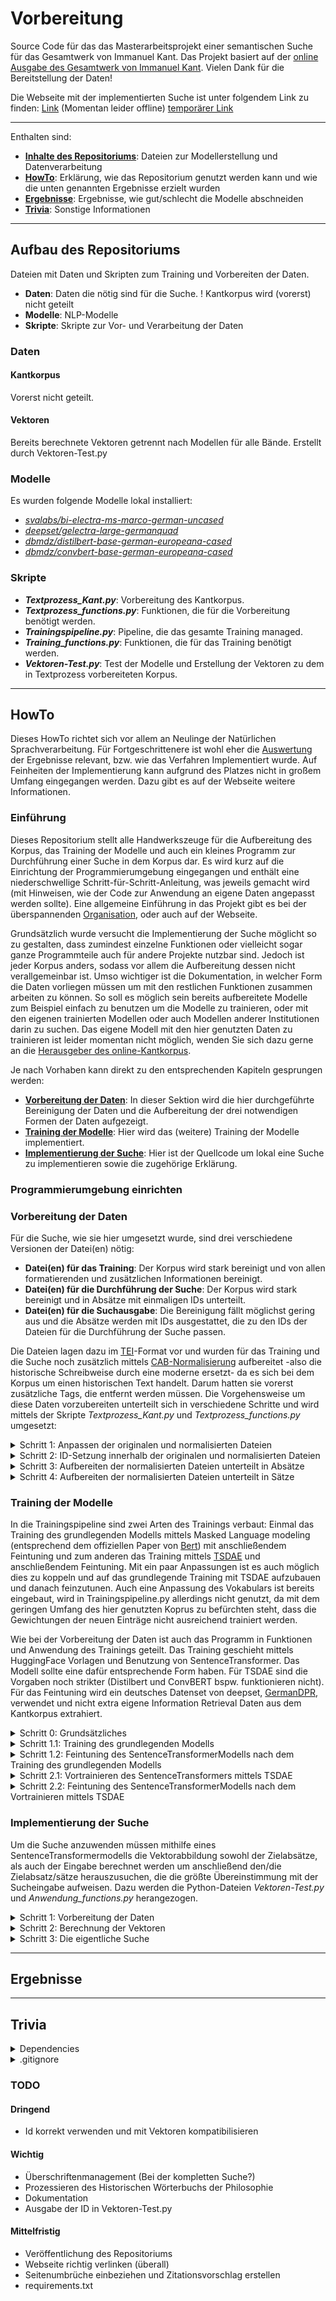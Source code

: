 # Vorbereitung
Source Code für das das Masterarbeitsprojekt einer semantischen Suche für das Gesamtwerk von Immanuel Kant. Das Projekt basiert auf der [online Ausgabe des Gesamtwerk von Immanuel Kant](http://kant.korpora.org). Vielen Dank für die Bereitstellung der Daten!

Die Webseite mit der implementierten Suche ist unter folgendem Link zu finden:
[Link](http://www.in-medias-res.wagnerhof.net) (Momentan leider offline)
[temporärer Link](https://in-medias-res.honig-wagner.eu)

---

Enthalten sind:

- **[Inhalte des Repositoriums](#aufbau-des-repositoriums)**: Dateien zur Modellerstellung und Datenverarbeitung
- **[HowTo](#howto)**: Erklärung, wie das Repositorium genutzt werden kann und wie die unten genannten Ergebnisse erzielt wurden
- **[Ergebnisse](#ergebnisse)**: Ergebnisse, wie gut/schlecht die Modelle abschneiden
- **[Trivia](#trivia)**: Sonstige Informationen


---

## Aufbau des Repositoriums

Dateien mit Daten und Skripten zum Training und Vorbereiten der Daten.

- **Daten**: Daten die nötig sind für die Suche. ! Kantkorpus wird (vorerst) nicht geteilt
- **Modelle**: NLP-Modelle
- **Skripte**: Skripte zur Vor- und Verarbeitung der Daten


### Daten

#### Kantkorpus

Vorerst nicht geteilt.

#### Vektoren

Bereits berechnete Vektoren getrennt nach Modellen für alle Bände. Erstellt durch Vektoren-Test.py

### Modelle

Es wurden folgende Modelle lokal installiert:
- *[svalabs/bi-electra-ms-marco-german-uncased](https://huggingface.co/svalabs/bi-electra-ms-marco-german-uncased)*
- *[deepset/gelectra-large-germanquad](https://huggingface.co/deepset/gelectra-large-germanquad)*
- *[dbmdz/distilbert-base-german-europeana-cased](https://huggingface.co/dbmdz/distilbert-base-german-europeana-cased)*
- *[dbmdz/convbert-base-german-europeana-cased](https://huggingface.co/dbmdz/convbert-base-german-europeana-cased)*

### Skripte

- ***Textprozess_Kant.py***: Vorbereitung des Kantkorpus.
- ***Textprozess_functions.py***: Funktionen, die für die Vorbereitung benötigt werden.
- ***Trainingspipeline.py***: Pipeline, die das gesamte Training managed.
- ***Training_functions.py***: Funktionen, die für das Training benötigt werden.
- ***Vektoren-Test.py***: Test der Modelle und Erstellung der Vektoren zu dem in Textprozess vorbereiteten Korpus.


---

## HowTo

Dieses HowTo richtet sich vor allem an Neulinge der Natürlichen Sprachverarbeitung. Für Fortgeschrittenere ist wohl eher die [Auswertung](#ergebnisse) der Ergebnisse relevant, bzw. wie das Verfahren Implementiert wurde. Auf Feinheiten der Implementierung kann aufgrund des Platzes nicht in großem Umfang eingegangen werden. Dazu gibt es auf der Webseite weitere Informationen.


### Einführung

Dieses Repositorium stellt alle Handwerkszeuge für die Aufbereitung des Korpus, das Training der Modelle und auch ein kleines Programm zur Durchführung einer Suche in dem Korpus dar. Es wird kurz auf die Einrichtung der Programmierumgebung eingegangen und enthält eine niederschwellige Schritt-für-Schritt-Anleitung, was jeweils gemacht wird (mit Hinweisen, wie der Code zur Anwendung an eigene Daten angepasst werden sollte). Eine allgemeine Einführung in das Projekt gibt es bei der überspannenden [Organisation](https://github.com/In-Medias-Res-Wagnerhof-net), oder auch auf der Webseite.

Grundsätzlich wurde versucht die Implementierung der Suche möglicht so zu gestalten, dass zumindest einzelne Funktionen oder vielleicht sogar ganze Programmteile auch für andere Projekte nutzbar sind. Jedoch ist jeder Korpus anders, sodass vor allem die Aufbereitung dessen nicht verallgemeinbar ist. Umso wichtiger ist die Dokumentation, in welcher Form die Daten vorliegen müssen um mit den restlichen Funktionen zusammen arbeiten zu können. So soll es möglich sein bereits aufbereitete Modelle zum Beispiel einfach zu benutzen um die Modelle zu trainieren, oder mit den eigenen trainierten Modellen oder auch Modellen anderer Institutionen darin zu suchen. Das eigene Modell mit den hier genutzten Daten zu trainieren ist leider momentan nicht möglich, wenden Sie sich dazu gerne an die [Herausgeber des online-Kantkorpus](http://kant.korpora.org).

Je nach Vorhaben kann direkt zu den entsprechenden Kapiteln gesprungen werden:
- **[Vorbereitung der Daten](#vorbereitung-der-daten)**: In dieser Sektion wird die hier durchgeführte Bereinigung der Daten und die Aufbereitung der drei notwendigen Formen der Daten aufgezeigt.
- **[Training der Modelle](#training-der-modelle)**: Hier wird das (weitere) Training der Modelle implementiert.
- **[Implementierung der Suche](#implementierung-der-suche)**: Hier ist der Quellcode um lokal eine Suche zu implementieren sowie die zugehörige Erklärung.

### Programmierumgebung einrichten


### Vorbereitung der Daten

Für die Suche, wie sie hier umgesetzt wurde, sind drei verschiedene Versionen der Datei(en) nötig:

- **Datei(en) für das Training**: Der Korpus wird stark bereinigt und von allen formatierenden und zusätzlichen Informationen bereinigt.
- **Datei(en) für die Durchführung der Suche**: Der Korpus wird stark bereinigt und in Absätze mit einmaligen IDs unterteilt.
- **Datei(en) für die Suchausgabe**: Die Bereinigung fällt möglichst gering aus und die Absätze werden mit IDs ausgestattet, die zu den IDs der Dateien für die Durchführung der Suche passen.

Die Dateien lagen dazu im [TEI](https://tei-c.org)-Format vor und wurden für das Training und die Suche noch zusätzlich mittels [CAB-Normalisierung](https://www.deutschestextarchiv.de/cab/) aufbereitet -also die historische Schreibweise durch eine moderne ersetzt- da es sich bei dem Korpus um einen historischen Text handelt. Darum hatten sie vorerst zusätzliche Tags, die entfernt werden müssen. Die Vorgehensweise um diese Daten vorzubereiten unterteilt sich in verschiedene Schritte und wird mittels der Skripte *Textprozess_Kant.py* und *Textprozess_functions.py* umgesetzt:

<details>
<summary>Schritt 1: Anpassen der originalen und normalisierten Dateien</summary>

Um die Aufbereitung möglichst simpel zu gestalten, werden alle unnötigen Zusätze wie Fußnoten, Marginalia, Appendix, Seiten- und Zeilenumbrüche entfernt. Außerdem werden bereits die Überschriften in h-tags gewandelt und doppelte Leerzeichen entfernt. Dies geschieht mittels der *anpassen()*-Funktion. In den normalisierten Dateien werden zusätzlich die Abkürzungen aufgelöst (mithilfe von *abkürzungen_auflösen()*) und die zusätzlichen w- und s-tags so entfernt, dass die neuen Begriffe stehen bleiben. 

</details>

<details>
<summary>Schritt 2: ID-Setzung innerhalb der originalen und normalisierten Dateien</summary>

Nachdem die Dateien in Schritt 1 vorbereitet wurden, werden die IDs gesetzt mit *strukturiereDIV()*. Da die Absätze bereits vorgefiltert werden, ist hier zwingend darauf zu achten, dass ein Absatz in der originalen Datei die gleiche ID hat wie der gleiche Absatz in dem normalisierten Text, da sonst die Zuweisung der Ergebnisse auf die Ausgabedatei am Ende nicht korrekt erfolgen kann und nicht nur falsche Ergebnisse auftreten, sondern im schlimmsten Fall auch das Programm abbrechen kann. 

</details>

<details>
<summary>Schritt 3: Aufbereiten der normalisierten Dateien unterteilt in Absätze</summary>

Mithilfe der in Schritt 2 erstellten Texte wird nun mittels *erstelle_plaintext()* und der Hilfsfunktion *plain()* ein reiner Text erstellt, bei dem die Mithilfe von Zeilenumbrüchen Absätze getrennt werden. Dabei werden drei Dateien erzeugt: Eine Datei mit allen Absätzen, eine mit allen außer dem zehnten und eine mit nur allen zehnten Absätzen. Die Bereingigung verringert dabei den fremdsprachlichen Anteil, Nummern und Daten, überflüßige Leerzeichen, Satzzeichen und Klammern und entfernt alle verbleibenden Tags.

</details>

<details>
<summary>Schritt 4: Aufbereiten der normalisierten Dateien unterteilt in Sätze</summary>

Grundsätzlich wird hier wie in Schritt 3 verfahren, jedoch werden in den normalisierten Dateien zu Beginn nicht die Satzunterteilungen entfernt, sodass diese dann als Teiler genutzt werden können und aus den resultierenden Sätzen drei Dateien nach dem oben genannten Schema erstellt werden.

</details>


### Training der Modelle

In die Trainingspipeline sind zwei Arten des Trainings verbaut: Einmal das Training des grundlegenden Modells mittels Masked Language modeling (entsprechend dem offiziellen Paper von [Bert](https://arxiv.org/pdf/1810.04805)) mit anschließendem Feintuning und zum anderen das Training mittels [TSDAE](https://arxiv.org/abs/2104.06979) und anschließendem Feintuning. Mit ein paar Anpassungen ist es auch möglich dies zu koppeln und auf das grundlegende Training mit TSDAE aufzubauen und danach feinzutunen. Auch eine Anpassung des Vokabulars ist bereits eingebaut, wird in Trainingspipeline.py allerdings nicht genutzt, da mit dem geringen Umfang des hier genutzten Koprus zu befürchten steht, dass die Gewichtungen der neuen Einträge nicht ausreichend trainiert werden.

Wie bei der Vorbereitung der Daten ist auch das Programm in Funktionen und Anwendung des Trainings geteilt. Das Training geschieht mittels HuggingFace Vorlagen und Benutzung von SentenceTransformer. Das Modell sollte eine dafür entsprechende Form haben. Für TSDAE sind die Vorgaben noch strikter (Distilbert und ConvBERT bspw. funktionieren nicht). Für das Feintuning wird ein deutsches Datenset von deepset, [GermanDPR](https://huggingface.co/datasets/deepset/germandpr), verwendet und nicht extra eigene Information Retrieval Daten aus dem Kantkorpus extrahiert. 

<details>
<summary>Schritt 0: Grundsätzliches</summary>

In *Training_functions.py* werden vier Funktionen bereitgestellt. Mithilfe von *lade_Modell()* kann das Modell enstprechend den Vorgaben eingelesen werden. Es deckt auch die neue Initialisierung eines SentenceTransformermodells ab. Die Funktion deckt für den Moment nur die Modelle *[svalabs/bi-electra-ms-marco-german-uncased](https://huggingface.co/svalabs/bi-electra-ms-marco-german-uncased)*, *[deepset/gelectra-large-germanquad](https://huggingface.co/deepset/gelectra-large-germanquad)*, *[dbmdz/distilbert-base-german-europeana-cased](https://huggingface.co/dbmdz/distilbert-base-german-europeana-cased)* und *[dbmdz/convbert-base-german-europeana-cased](https://huggingface.co/dbmdz/convbert-base-german-europeana-cased)* ab (Vielen Dank für die Bereitstellung dieser vortrainierten Modelle!). Die anderen drei Funktionen sind für das Laden der Daten. Auch wenn diese Funktionen in Sachen Vorbereitung einiges Abnehmen, müssen für das Training noch einige weitere Angaben gemacht werden. Dies ist allerdings Dank der entsprechenden Plattformen größtenteils vergleichsweise einfach und ist, vor allem für allgemeine Anwendungsfälle, recht gut dokumentiert.

</details>

<details>
<summary>Schritt 1.1: Training des grundlegenden Modells</summary>

Das grundlegende Transformer Modell wird hier mittels MaskedLM trainiert, entsprechend den [Handlungsanweisungen bei HuggingFace](https://huggingface.co/docs/transformers/main/tasks/masked_language_modeling) für den HuggingFace [Trainer](https://huggingface.co/docs/transformers/v4.40.2/en/main_classes/trainer). Als Datengrundlage werden zwei Textdateien benötigt, in denen die Textabschnitte mit Zeilenumbruch getrennt vorliegen und die bereits in Trainings- (Vorsilbe "train_") und Evaluierungsdate (Vorsilbe "eval_") unterteilt sind. Die Daten sollten aufbereitet sein, aber noch nicht tokenisiert. Mittels *lese_dataset()* werden die Daten dann in die Form eines [Datensets](https://huggingface.co/docs/datasets) gebracht. Für Testzwecke ist es auch möglich nur einen kleinen Auszug zu erhalten. Damit kann dann die eigene Implementierung ausführlich getestet werden, damit bei dem vollen Training alles optimal eingestellt ist und funktioniert. Wichtig ist jedoch immer, dass cased Modelle die Groß-/Kleinschreibung beachten, uncased benötigen kleinen Text. Es müssen dann nur noch die jeweils passenden Angaben für den eigenen Korpus und die eigene Hardware gemacht werden (Hierauf wird etwas ausführlicher eingegangen, weil diese Informationen teilweise etwas verstreut auf HuggingFace liegen):

- **Trainingsparameter und Evaluierung**:
    - Lernrate *learning_rate*: Angabe, wie schnell das Modell lernen darf. Es wird die niedrigste Fehlerquote gesucht. Es gilt: Je höher die Lernrate, desto schneller kann ein Modell trainiert werden, aber umso verlustreicher im Bezug auf das vorher trainierte ist das Training auch. In dem ursprünglichen Paper werden Lernraten zwischen 2e-5 bis 5e-5 angegeben (Für einen groben Überblick zum Lernen von Neuronalen Netzen: [Wie lernen neuronale Netze?](https://www.statworx.com/content-hub/blog/wie-lernen-neuronale-netze/)).
    - Epochen *num_train_epochs*: Anzahl der Durchgänge, die einen Datensatz behandeln. Viele Durchgänge verbrauchen viel Rechenkapazität und können Overfitting verursachen, allerdings wird eine gewisse Anzahl an Durchgängen gebraucht, damit die neuen Daten in dem Modell Beachtung finden. In dem Paper werden 2-3 Epochen gerechnet (Eine Möglichkeit die optimale Epochenanzahl zu berechnen ist die K-fold-Methode. Beschrieben wird sie bspw. bei [Medium](https://medium.com/geekculture/finding-optimal-epochs-using-k-fold-for-transformer-models-615a002195cb))
    - Komplexitätsbestrafung *weight_decay*: Mit diesem Wert kann weiterhin das Overfitting erschwert werden. Es wird die Komplexität eines Modells bestraft, sodass das Modell mehr generalisiert (Als erste Einführung [This thing called Weight Decay](https://towardsdatascience.com/this-thing-called-weight-decay-a7cd4bcfccab))
    - Evaluationsstrategie *evaluation_strategy*: Wann/Wie oft geprüft werden soll, ob das Training erfolgsversprechend ist. Mit der Angabe "epoch" wird nach jeder Epoche evaluiert, bei "steps" alle x Schritte. Wie groß x ist wird mit *eval_steps* gesetzt. Die Evaluierung benötigt einige Rechenkapazitäten, sodass sie nicht zu häufig gemacht werden kann, sollte allerdings auch nicht zu selten durchgeführt werden, weil es dann sein kann, dass sich das Modell in eine schlechte Richtung bewegt hat und man den großen Zwischenschritt umsonst berechnet hat.
- **Hardwareanpassungen**:
    - Batch-größe *per_device_train_batch_size*: Die Größe eines Schrittes beim Trainieren. Bei größeren Batches werden mehr Daten gleichzeitig geladen. Ist ein Batch zu klein, wird der Prozessor/die Grafikkarte nicht ausgelastet, weil zu kleine Schritte gemacht werden, ist er zu groß kann das das Training auch verlangsamen, weil die Daten nicht schnell genug herbeigeschafft werden können. Außerdem benötigen größere Batches auch mehr Arbeitsspeicher, der vorhanden sein sollte. Es ist gut eine passende Batch-Größe für das aktuelle Verfahren und die genutzten Daten zu ermitteln, bevor das volle Training gestartet wird.
    - Weitere Möglichkeiten wie *gradient_accumulation_steps*, *per_device_train_batch_size* oder *use_cpu* und viele weitere können individuell eingestellt werden, benötigen aber etwas Vorwissen und Willen sich mit der eigenen Hardware, wie auch dem eigenen Programm und den eigenen Daten auseinanderzusetzen. 
- **Rückgabe und Speicherstrategie**: 
    - Rückgabepfad *output_dir*: Hier wird das Modell, aber auch alles weitere gespeichert, sodass daraus jederzeit ein funktionierendes Modell geladen werden kann (auch der Tokenizer sollte hier gespeichert werden).
    - Speicherhäufigkeit *save_strategy*: Die Angabe hier muss zur *evaluation_strategy* passen. Nach jeder Evaluation wird das neue Modell gespeichert.
    - Speicherlimit *save_total_limit*: Ohne Limit würden alle Zwischenschritte gespeichert, was extrem viel Speicherplatz verbrauchen würde. Ist der Speicher voll, bricht der Trainingsvorgang ab. Daher ist es sinnvoll nur das Minimum zu speichern. Allerdings kann man bei mehreren Speicherungen auf eine Version eines früheren Modells zurückgreifen, wenn man vermutet, dass man zu viele Epochen treiniert hat und es z.B. zu einem Overfitting gekommen ist. Zu Beachten ist außerdem, dass immer wenigstens zwei Versionen gespeichert werden müssen, weil diese bei der Evaluierung gegeneinander abgeglichen werden. Es wird die Anzahl der zu speichernden Zwischenschritte gespeichert.
    - Bestes Modell Heraussuchen *load_best_model_at_end*: Hier wird die Angabe gemacht, ob zuletzt das beste oder das letzte Modell im Trainer geladen ist. Diese Angabe verändert, welches Modell am Ende mittels *.save_model()* gespeichert wird. 
- **Alle Angaben** und was sie jeweils bewirken sind in der Doku zu den [TrainingArguments](https://huggingface.co/docs/transformers/main/en/main_classes/trainer#transformers.TrainingArguments) bei HuggingFace zu finden.

</details>

<details>
<summary>Schritt 1.2: Feintuning des SentenceTransformerModells nach dem Training des grundlegenden Modells</summary>

Nachdem wahlweise ein neues SentenceTransformerModell als Aufsatz für das zugrundeliegende BertModell erstellt wurde oder ein schon existierendes geladen wurde, wird dieses Modell nun mithilfe von Textgruppen auf den konkreten Anwendungsfall hin trainiert. Das heißt es wird die Ähnlichkeit von Textstellen zu einer Frage berechnet. In dem Datenset [GermanDPR](https://huggingface.co/datasets/deepset/germandpr) sind Frage-Antwortkombinationen zu finden. Dabei gibt es zu jeder Frage immer mindestens eine gut passende (Positive) Antwort und eine nicht passende (negative) Antwort. Bei HuggingFace gibt es auch dazu eine [Einführung](https://huggingface.co/blog/how-to-train-sentence-transformers). Mithilfe von *lese_InputExample()* werden die Daten in das richtige Format gebracht, auch für die Evaluierung (in dem Datenset ist sowohl ein Trainings- als auch ein Testset enthalten).

Entsprechend den Daten wird der loss mittels TripletLoss und die Evaluation mittels TripletEvaluator berechnet. Dabei wird der Abstand zwischen der Frage und der positiven Antword minimiert und umgekehrt der Abstand zwischen Frage und negativer Antwort maximiert. In dem Datenset handelt es sich tatsächlich immer um Fragen als Anker, sodass das Modell dahingehend trainiert wird und besonders gut mit Fragen als Eingaben funktioniert. Hinzu kommen auch hier noch spezifische Angaben:

- **Trainingsparameter und Evaluierung**:
    - Epochen *epochs*: Anzahl der Durchgänge, die einen Datensatz behandeln. Viele Durchgänge verbrauchen viel Rechenkapazität und können Overfitting verursachen, allerdings wird eine gewisse Anzahl an Durchgängen gebraucht, damit die neuen Daten in dem Modell Beachtung finden. Standardmäßig sind 10 gesetzt, was doch recht viel ist.
    - Komplexitätsbestrafung *weight_decay*: Mit diesem Wert kann weiterhin das Overfitting erschwert werden. Es wird die Komplexität eines Modells bestraft, sodass das Modell mehr generalisiert (Als erste Einführung: [This thing called Weight Decay](https://towardsdatascience.com/this-thing-called-weight-decay-a7cd4bcfccab))
    - Evaluationsschritte *evaluation_steps*: Wann/Wie oft geprüft werden soll, ob das Training erfolgsversprechend ist. Es gibt keine Angabe für epochenweise Evaluation, das muss selbst anhand der Schrittanzahl gesetzt werden. Die Evaluierung benötigt einige Rechenkapazitäten, sodass sie nicht zu häufig gemacht werden kann, sollte allerdings auch nicht zu selten durchgeführt werden, weil es dann sein kann, dass sich das Modell in eine schlechte Richtung bewegt hat und man den großen Zwischenschritt umsonst berechnet hat.
    - Aufwärmphase *warmup_steps*: Innerhalb dieser Phase wird die Lernrate drastisch erhöht, sodass ein schnelleres Lernen möglich ist. Dies ist sinnvoll, wenn der SentenceTransformer neu initilisiert wurde und daher zuvor noch randomisierte Gewichte enthält.
- **Hardwareanpassungen**:
    - Batch-größe *batch_size*: Innerhalb des Dataloaders kann eine Batchgröße eingestellt werden, also die Größe eines Schrittes beim Trainieren. Bei größeren Batches werden mehr Daten gleichzeitig geladen. Ist ein Batch zu klein, wird der Prozessor/die Grafikkarte nicht ausgelastet, weil zu kleine Schritte gemacht werden, ist er zu groß kann das das Training auch verlangsamen, weil die Daten nicht schnell genug herbeigeschafft werden können. Außerdem benötigen größere Batches auch mehr Arbeitsspeicher, der vorhanden sein sollte. Es ist gut eine passende Batch-Größe für das aktuelle Verfahren und die genutzten Daten zu ermitteln, bevor das volle Training gestartet wird.
    - Prozessor *device*: Bei dem Training mit der GPU kam es zu einem Datenleak, gerade bei zusätzlich wenig Arbeitsspeicher kann das zu einem Out of Memory (OOM)-Fehler. Bei der Berechnung auf der CPU war dies nicht der Fall. Je nach Computerausstattung ist es allerdings sehr viel zeitintensiver mit der CPU zu rechnen.
- **Rückgabe und Speicherstrategie**: 
    - Rückgabe- und Checkpointpfad *output_path* und *checkpoint_path*: trainierte Modelle und Zwischenspeicherpunkte können gesondert gespeichert werden.
    - Speicherhäufigkeit *checkpoint_save_steps*: Angabe, alle wie viel Schritte gespeichert wird.
    - Speicherlimit *checkpoint_save_total_limit*: Ohne Limit würden alle Zwischenschritte gespeichert, was extrem viel Speicherplatz verbrauchen würde. Ist der Speicher voll, bricht der Trainingsvorgang ab. Daher ist es sinnvoll nur das Minimum zu speichern. Allerdings kann man bei mehreren Speicherungen auf eine Version eines früheren Modells zurückgreifen, wenn man vermutet, dass man zu viele Epochen treiniert hat und es z.B. zu einem Overfitting gekommen ist. Zu Beachten ist außerdem, dass immer wenigstens zwei Versionen gespeichert werden müssen, weil diese bei der Evaluierung gegeneinander abgeglichen werden. Es wird die Anzahl der zu speichernden Zwischenschritte gespeichert.
    - Bestes Modell Speichern *save_best_model*: Hier wird die Angabe gemacht, ob zuletzt das beste gespeichert werden soll. 
- **Alle Angaben** und was sie jeweils bewirken sind in der Doku zu dem [SentenceTransformer](https://www.sbert.net/docs/training/overview.html) bei sbert zu finden.

</details>

<details>
<summary>Schritt 2.1: Vortrainieren des SentenceTransformers mittels TSDAE</summary>

Nachdem wahlweise ein neues SentenceTransformerModell als Aufsatz für das zugrundeliegende BertModell erstellt wurde oder ein schon existierendes geladen wurde, wird dieses Modell nun mithilfe von korrumpierten Sätzen aus dem Korpus vortrainiert. Der Computer muss mithilfe des Modells die Sätze wiederherstellen. Dazu müssen die Daten als Liste von Sätzen vorliegen. Das Einlesen aus einer Datei, in der sie mit Zeilenumbruch getrennt vorliegen wird mit der Funktion *lese_datalisten()* realisiert. Nun muss nur noch das [Skript von den Erfindern](https://www.sbert.net/examples/unsupervised_learning/TSDAE/README.html) umgesetzt werden. Bis auf den Rückgabe/Speicherangaben sowie der Batchgröße wurden die Angaben von dort übernommen.

</details>

<details>
<summary>Schritt 2.2: Feintuning des SentenceTransformerModells nach dem Vortrainieren mittels TSDAE</summary>

Nachdem das SentenceTransformerModell als Aufsatz für das zugrundeliegende BertModell erstellt und vortrainiert wurde, wird es nun mithilfe von Textgruppen auf den konkreten Anwendungsfall hin trainiert. Dies geschieht analog zu Schritt 1.2. Es wird die Ähnlichkeit von Textstellen zu einer Frage berechnet. In dem Datenset [GermanDPR](https://huggingface.co/datasets/deepset/germandpr) sind Frage-Antwortkombinationen zu finden. Dabei gibt es zu jeder Frage immer mindestens eine gut passende (Positive) Antwort und eine nicht passende (negative) Antwort. Bei HuggingFace gibt es auch dazu eine [Einführung](https://huggingface.co/blog/how-to-train-sentence-transformers). Mithilfe von *lese_InputExample()* werden die Daten in das richtige Format gebracht, auch für die Evaluierung (in dem Datenset ist sowohl ein Trainings- als auch ein Testset enthalten).

Entsprechend den Daten wird der loss mittels TripletLoss und die Evaluation mittels TripletEvaluator berechnet. Dabei wird der Abstand zwischen der Frage und der positiven Antword minimiert und umgekehrt der Abstand zwischen Frage und negativer Antwort maximiert. In dem Datenset handelt es sich tatsächlich immer um Fragen als Anker, sodass das Modell dahingehend trainiert wird und besonders gut mit Fragen als Eingaben funktioniert. Hinzu kommen auch hier noch spezifische Angaben:

- **Trainingsparameter und Evaluierung**:
    - Epochen *epochs*: Anzahl der Durchgänge, die einen Datensatz behandeln. Viele Durchgänge verbrauchen viel Rechenkapazität und können Overfitting verursachen, allerdings wird eine gewisse Anzahl an Durchgängen gebraucht, damit die neuen Daten in dem Modell Beachtung finden. Standardmäßig sind 10 gesetzt, was doch recht viel ist.
    - Komplexitätsbestrafung *weight_decay*: Mit diesem Wert kann weiterhin das Overfitting erschwert werden. Es wird die Komplexität eines Modells bestraft, sodass das Modell mehr generalisiert (Als erste Einführung: [This thing called Weight Decay](https://towardsdatascience.com/this-thing-called-weight-decay-a7cd4bcfccab))
    - Evaluationsschritte *evaluation_steps*: Wann/Wie oft geprüft werden soll, ob das Training erfolgsversprechend ist. Es gibt keine Angabe für epochenweise Evaluation, das muss selbst anhand der Schrittanzahl gesetzt werden. Die Evaluierung benötigt einige Rechenkapazitäten, sodass sie nicht zu häufig gemacht werden kann, sollte allerdings auch nicht zu selten durchgeführt werden, weil es dann sein kann, dass sich das Modell in eine schlechte Richtung bewegt hat und man den großen Zwischenschritt umsonst berechnet hat.
    - Aufwärmphase *warmup_steps*: Innerhalb dieser Phase wird die Lernrate drastisch erhöht, sodass ein schnelleres Lernen möglich ist. Dies ist sinnvoll, wenn der SentenceTransformer neu initilisiert wurde und daher zuvor noch randomisierte Gewichte enthält.
- **Hardwareanpassungen**:
    - Batch-größe *batch_size*: Innerhalb des Dataloaders kann eine Batchgröße eingestellt werden, also die Größe eines Schrittes beim Trainieren. Bei größeren Batches werden mehr Daten gleichzeitig geladen. Ist ein Batch zu klein, wird der Prozessor/die Grafikkarte nicht ausgelastet, weil zu kleine Schritte gemacht werden, ist er zu groß kann das das Training auch verlangsamen, weil die Daten nicht schnell genug herbeigeschafft werden können. Außerdem benötigen größere Batches auch mehr Arbeitsspeicher, der vorhanden sein sollte. Es ist gut eine passende Batch-Größe für das aktuelle Verfahren und die genutzten Daten zu ermitteln, bevor das volle Training gestartet wird.
    - Prozessor *device*: Bei dem Training mit der GPU kam es zu einem Datenleak, gerade bei zusätzlich wenig Arbeitsspeicher kann das zu einem Out of Memory (OOM)-Fehler. Bei der Berechnung auf der CPU war dies nicht der Fall. Je nach Computerausstattung ist es allerdings sehr viel zeitintensiver mit der CPU zu rechnen.
- **Rückgabe und Speicherstrategie**: 
    - Rückgabe- und Checkpointpfad *output_path* und *checkpoint_path*: trainierte Modelle und Zwischenspeicherpunkte können gesondert gespeichert werden.
    - Speicherhäufigkeit *checkpoint_save_steps*: Angabe, alle wie viel Schritte gespeichert wird.
    - Speicherlimit *checkpoint_save_total_limit*: Ohne Limit würden alle Zwischenschritte gespeichert, was extrem viel Speicherplatz verbrauchen würde. Ist der Speicher voll, bricht der Trainingsvorgang ab. Daher ist es sinnvoll nur das Minimum zu speichern. Allerdings kann man bei mehreren Speicherungen auf eine Version eines früheren Modells zurückgreifen, wenn man vermutet, dass man zu viele Epochen treiniert hat und es z.B. zu einem Overfitting gekommen ist. Zu Beachten ist außerdem, dass immer wenigstens zwei Versionen gespeichert werden müssen, weil diese bei der Evaluierung gegeneinander abgeglichen werden. Es wird die Anzahl der zu speichernden Zwischenschritte gespeichert.
    - Bestes Modell Speichern *save_best_model*: Hier wird die Angabe gemacht, ob zuletzt das beste gespeichert werden soll. 
- **Alle Angaben** und was sie jeweils bewirken sind in der Doku zu dem [SentenceTransformer](https://www.sbert.net/docs/training/overview.html) bei sbert zu finden.

</details>


### Implementierung der Suche

Um die Suche anzuwenden müssen mithilfe eines SentenceTransformermodells die Vektorabbildung sowohl der Zielabsätze, als auch der Eingabe berechnet werden um anschließend den/die Zielabsatz/sätze herauszusuchen, die die größte Übereinstimmung mit der Sucheingabe aufweisen. Dazu werden die Python-Dateien *Vektoren-Test.py* und *Anwendung_functions.py* herangezogen.

<details>
<summary>Schritt 1: Vorbereitung der Daten</summary>

Für die Suche sollten die zu durchsuchenden Absätze bereits in einer tei-Datei mit ausgezeichneten Ids vorliegen. Hier werden sogar zwei Versionen verwendet: zum einen die normalisierten Texte zum Berechnen mit dem Computer, zum anderen die originalen Texte, die für die Ausgabe verwendet werden. **Die IDs müssen genau übereinstimmen**, damit von dem normalisierten Absatz wieder auf die originale Textdatei geschlossen werden kann. 

Mittels *bereite_daten()* werden diese Dateien eingelesen und Listen erstellt:
- ID-Listen:
    - Liste der IDs, die im originalen Text vorkommen.
    - Liste der IDs, die im normalisierten Text vorkommen.
- Absatzlisten:
    - Listen der Absätze die im originalen Text vorkommen.
    - Listen der Absätze die im normalisierten Text vorkommen.
- ID-Anzahlliste, die angibt, wie viele Ids in einem Band (normalisiert) vorkommen.
Solange die Ids zweifelsfrei zugeordnet werden können, ist es in Ordnung, wenn für die normalisierten Listen weniger Absätze einbezogen werden. Es können hier also Absätze aussortiert werden. Absatz- und Id-Liste müssen aber immer übereinstimmen in ihrer Form und Reihenfolge.

</details>

<details>
<summary>Schritt 2: Berechnung der Vektoren</summary>

Liegen die Listen in entsprechender Form vor, kann mithilfe von *vektorenberechnen()* die Vektorberechnung angestoßen werden. Liegen die Vektoren bereits vor, müssen sie lediglich eingelesen werden, ansonsten werden sie berechnet und für eine zukünftige Verwendung abgespeichert. Die Berechnung wird mithilfe eines SentenceTransformermodells durchgeführt, das bedeutet, wenn dieses noch nicht trainiert wurde, können auch bei einem gut trainierten Transformermodell schlechte Ergebnisse resultieren.

</details>

<details>
<summary>Schritt 3: Die eigentliche Suche</summary>

Zuletzt werden die Listen und die Vektoren mit einer Eingabe in Verbindung gesetzt. Es wird also für die Eingabe ein Vektor berechnet und dieser mit den normalisierten Vektoren verglichen. Der/die beste/n Ergebnisse werden nun mittels *suche_absatz()* aus den originalen Daten herausgesucht. Dabei wird zuerst die Id des Absatzes in dem normalisierten Datensatz herausgesucht, dann diese in der Id-Liste der originalen Absätze gesucht und mithilfe der so gewonnenen Indizes der Absatz gefunden und ausgegeben. Sollte die Id des Ergebnisses nicht in der originalen Id-Liste enthalten sein, so wird das Ergebnis übersprungen.

</details>

---

## Ergebnisse


---

## Trivia

<details>
<summary>Dependencies</summary>

Vorbereitung:
- Textprozess_Kant.py:
    - bs4
    - lxml
    - Textprozess_functions
- Textprozess_functions.py:
    - bs4
    - lxml
    - re

Training:
- Trainingspipeline.py:
    - transformers
    - sentence_transformers
    - torch
    - math
    - nltk
    - Training_functions
- Training_functions.py:
    - transformers
    - sentence_transformers
    - datasets
    - spacy

Vektoren-Test.py
- Korpus:
    - bs4
    - re
    - lxml
- Modell:
    - sentence_transformers
    - numpy
    - sklearn

</details>


<details>
<summary>.gitignore</summary>

Kantkorpus und Modelle (wegen der Größe) werden (vorerst) nicht übertragen.

</details>


### TODO

#### Dringend

- Id korrekt verwenden und mit Vektoren kompatibilisieren

#### Wichtig

- Überschriftenmanagement (Bei der kompletten Suche?)
- Prozessieren des Historischen Wörterbuchs der Philosophie
- Dokumentation
- Ausgabe der ID in Vektoren-Test.py

#### Mittelfristig

- Veröffentlichung des Repositoriums
- Webseite richtig verlinken (überall)
- Seitenumbrüche einbeziehen und Zitationsvorschlag erstellen
- requirements.txt